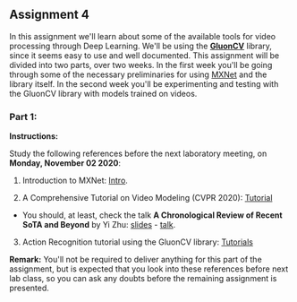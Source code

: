 
## Assignment 4

In this assignment we'll learn about some of the available tools for video processing through Deep Learning.
We'll be using the [**GluonCV**](https://cv.gluon.ai/) library, since it seems easy to use and well documented.
This assignment will be divided into two parts, over two weeks. In the first week you'll be going through some of the necessary
preliminaries for using [MXNet](https://mxnet.apache.org/versions/1.7.0/) and the library itself. In the second week you'll be
experimenting and testing with the GluonCV library with models trained on videos.

### Part 1:

**Instructions:**

Study the following references before the next laboratory meeting, on **Monday, November 02 2020**:

1. Introduction to MXNet: [Intro](https://mxnet.apache.org/versions/1.7.0/api/python/docs/tutorials/getting-started/crash-course/index.html).

2. A Comprehensive Tutorial on Video Modeling (CVPR 2020): [Tutorial](https://bryanyzhu.github.io/videomodeling.github.io/)
  * You should, at least, check the talk **A Chronological Review of Recent SoTA and Beyond**  by Yi Zhu: [slides](https://bryanyzhu.github.io/videomodeling.github.io/slide/talk2_gluoncv_video_slide.pdf) - [talk](https://youtu.be/Vox_ZnabryQ).

3. Action Recognition tutorial using the GluonCV library: [Tutorials](https://cv.gluon.ai/tutorials/index.html#action-recognition)

**Remark:** You'll not be required to deliver anything for this part of the assignment, but is expected that you look into these references
before next lab class, so you can ask any doubts before the remaining assignment is presented.

<!-- ### Instructions:

0. If you're using Google Colab, you just need to have a google account and an associated Google Drive. In case you're choosing to work locally in your machine you must set Anaconda or a `venv` virtual environment, and install the necessary libraries.

1. Create a folder in your Google Drive or in your machine's workspace. Copy to your drive folder or download the following notebook:

 [**Assignment 3 - notebook**](https://colab.research.google.com/drive/1YiU52v3tVKA4FUypMXVc0ShtsoDD4E5o?usp=sharing)

2. Follow the instructions in the notebook for completing the assignment.

3. You can build auxiliary `.py` scripts and call them from your notebook, for organizational purposes.

### Submission for IMPA students

The assignment is due on **Friday, October 16 2020** at 11:59pm (GMT-3).

IMPA students that are regularly enrolled in the program should send their assignments before the due date to <yukimura@impa.br> with a copy to <lvelho@impa.br>. Late delivers will be consider subject to a lower score.

The submission email should be sent with the subject **"Assignment 3 - [first-name] - [last-name]"**. The assignment can be structured and sent in two ways:
* If your whole solution is implemented in the same notebook as the one provided for the assignment, then you can send just the `.ipynb` file as the solution.
* If parts of your implementation were done in auxiliary `.py` scripts, then you must send both the final notebook and the scripts inside a `.zip` file.

The organization of the code will also be considered in the evaluation.

#### For remaining students:

For students that are enrolled as "Aluno de Curso Livre" you must not send your assignment to us, since we'll not be able to evaluate them due to the large number of students and lack of resources from our side.

For students following the course on this modality, we recall that all assignments will be corrected/solved during the Lab classes. Therefore, students must evaluate themselves by comparing our corrections with their solutions. Students taking the writing exam at the end of the semester will be expected to have solved all the assignments.

### References:

* [Slides](https://slides.com/danielyukimura/deck-493038): Introduction to PyTorch class.
* [Slides](https://slides.com/danielyukimura/deep-video): Deep Video class. -->
